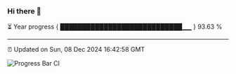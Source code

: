 ### Hi there 👋

⏳ Year progress { ████████████████████████████▁▁ } 93.63 %

---

⏰ Updated on Sun, 08 Dec 2024 16:42:58 GMT

![Progress Bar CI](https://github.com/IshwaranRudhara/GIT-ACTION/workflows/Progress%20Bar%20CI/badge.svg)
